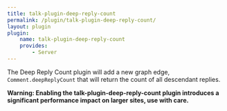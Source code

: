 ```yaml
---
title: talk-plugin-deep-reply-count
permalink: /plugin/talk-plugin-deep-reply-count/
layout: plugin
plugin:
    name: talk-plugin-deep-reply-count
    provides:
        - Server
---
```


The Deep Reply Count plugin will add a new graph edge, `Comment.deepReplyCount`
that will return the count of all descendant replies.

**Warning: Enabling the talk-plugin-deep-reply-count plugin introduces a significant
performance impact on larger sites, use with care.**